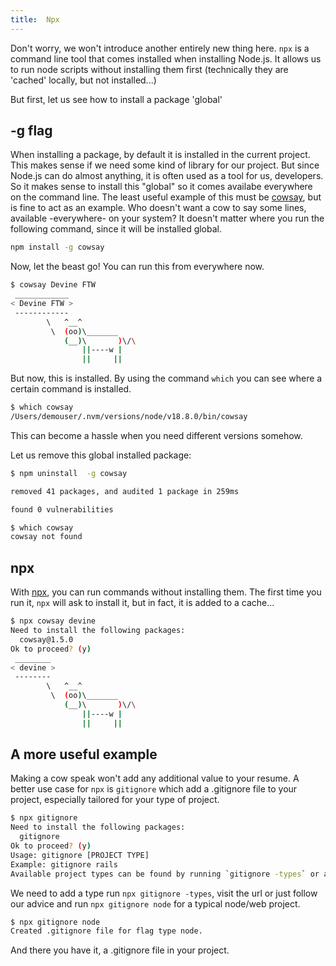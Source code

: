 ```yaml
---
title:  Npx
---
```


Don't worry, we won't introduce another entirely new thing here. `npx` is a command line tool that comes installed when installing Node.js. It allows us to run node scripts without installing them first (technically they are 'cached' locally, but not installed...)

But first, let us see how to install a package 'global'

## -g flag

When installing a package, by default it is installed in the current project. This makes sense if we need some kind of library for our project. But since Node.js can do almost anything, it is often used as a tool for us, developers. So it makes sense to install this "global" so it comes availabe everywhere on the command line. The least useful example of this must be [cowsay](https://www.npmjs.com/package/cowsay), but is fine to act as an example. Who doesn't want a cow to say some lines, available -everywhere- on your system? It doesn't matter where you run the following command, since it will be installed global.

```bash
npm install -g cowsay
```

Now, let the beast go! You can run this from everywhere now.

```bash
$ cowsay Devine FTW
 ____________
< Devine FTW >
 ------------
        \   ^__^
         \  (oo)\_______
            (__)\       )\/\
                ||----w |
                ||     ||
```

But now, this is installed. By using the command `which` you can see where a certain command is installed.

```bash
$ which cowsay
/Users/demouser/.nvm/versions/node/v18.8.0/bin/cowsay
```

This can become a hassle when you need different versions somehow.

Let us remove this global installed package:

```bash
$ npm uninstall  -g cowsay

removed 41 packages, and audited 1 package in 259ms

found 0 vulnerabilities
```

```bash
$ which cowsay
cowsay not found
```

## npx

With [npx](https://nodejs.dev/en/learn/the-npx-nodejs-package-runner/), you can run commands without installing them. The first time you run it, `npx` will ask to install it, but in fact, it is added to a cache...

```bash
$ npx cowsay devine
Need to install the following packages:
  cowsay@1.5.0
Ok to proceed? (y)
 ________
< devine >
 --------
        \   ^__^
         \  (oo)\_______
            (__)\       )\/\
                ||----w |
                ||     ||
```

## A more useful example

Making a cow speak won't add any additional value to your resume. A better use case for `npx` is `gitignore` which add a .gitignore file to your project, especially tailored for your type of project.

```bash
$ npx gitignore
Need to install the following packages:
  gitignore
Ok to proceed? (y)
Usage: gitignore [PROJECT TYPE]
Example: gitignore rails
Available project types can be found by running `gitignore -types` or at https://github.com/github/gitignore
```

We need to add a type run `npx gitignore -types`, visit the url or just follow our advice and run `npx gitignore node` for a typical node/web project.

```bash
$ npx gitignore node
Created .gitignore file for flag type node.
```

And there you have it, a .gitignore file in your project.
